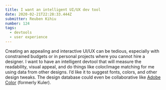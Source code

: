 ```yaml
---
title: I want an intelligent UI/UX dev tool
date: 2020-02-21T22:28:33.444Z
submitter: Reuben Kihiu
number: 124
tags:
  - devtools
  - user experience
---
```

Creating an appealing and interactive UI/UX can be tedious, especially with constrained budgets or in personal projects where you cannot hire a designer. I want to have an intelligent devtool that will measure the readability, visual appeal, and do things like color/image matching for me using data from other designs. I’d like it to suggest fonts, colors, and other design tweaks. The design database could even be collaborative like [Adobe Color](https://color.adobe.com/) (formerly Kuler).
